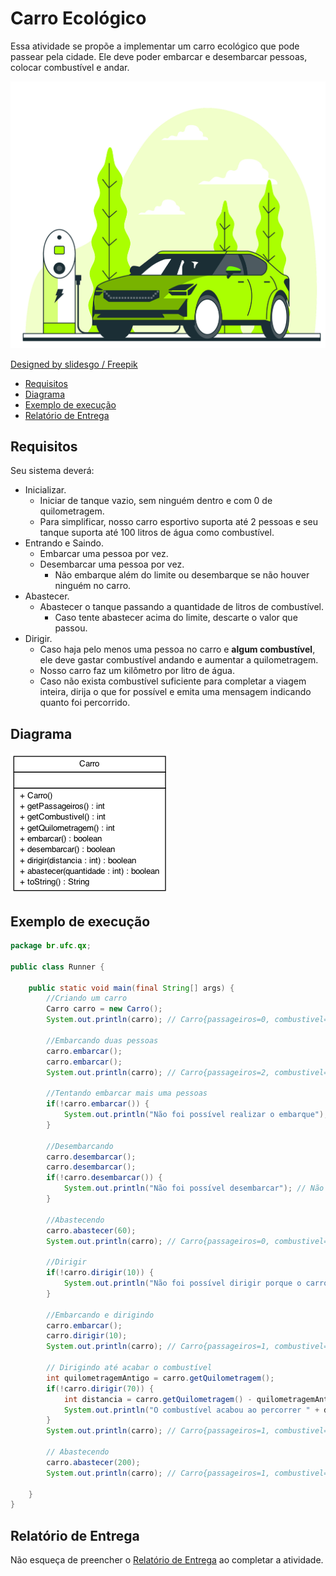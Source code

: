 # Carro Ecológico

Essa atividade se propõe a implementar um carro ecológico que pode passear pela cidade. Ele deve poder embarcar e desembarcar pessoas, colocar combustível e andar.

![Carro ecologico](ecocar.jpg)

[Designed by slidesgo / Freepik]('https://www.freepik.com/vectors/car)

- [Requisitos](#requisitos)
- [Diagrama](#diagrama)
- [Exemplo de execução](#exemplo-de-execução)
- [Relatório de Entrega](#relatório-de-entrega)


## Requisitos
Seu sistema deverá:

- Inicializar.
    - Iniciar de tanque vazio, sem ninguém dentro e com 0 de quilometragem.
    - Para simplificar, nosso carro esportivo suporta até 2 pessoas e seu tanque suporta até 100 litros de água como combustível.
- Entrando e Saindo.
    - Embarcar uma pessoa por vez.
    - Desembarcar uma pessoa por vez.
        - Não embarque além do limite ou desembarque se não houver ninguém no carro.
- Abastecer.
    - Abastecer o tanque passando a quantidade de litros de combustível.
        - Caso tente abastecer acima do limite, descarte o valor que passou.
- Dirigir.
    - Caso haja pelo menos uma pessoa no carro e **algum combustível**, ele deve gastar combustível andando e aumentar a quilometragem.
    - Nosso carro faz um kilômetro por litro de água.
    - Caso não exista combustível suficiente para completar a viagem inteira, dirija o que for possível e emita uma mensagem indicando quanto foi percorrido.

## Diagrama
![Diagram de classe](diagrama.png)

## Exemplo de execução 

```java
package br.ufc.qx;

public class Runner {

    public static void main(final String[] args) {
        //Criando um carro
        Carro carro = new Carro();
        System.out.println(carro); // Carro{passageiros=0, combustivel=0, quilometragem=0}

        //Embarcando duas pessoas
        carro.embarcar();
        carro.embarcar();
        System.out.println(carro); // Carro{passageiros=2, combustivel=0, quilometragem=0}

        //Tentando embarcar mais uma pessoas
        if(!carro.embarcar()) {
            System.out.println("Não foi possível realizar o embarque"); // Não foi possível realizar o embarque
        }

        //Desembarcando
        carro.desembarcar();
        carro.desembarcar();
        if(!carro.desembarcar()) {
            System.out.println("Não foi possível desembarcar"); // Não foi possível desembarcar
        }

        //Abastecendo
        carro.abastecer(60);
        System.out.println(carro); // Carro{passageiros=0, combustivel=60, quilometragem=0}

        //Dirigir
        if(!carro.dirigir(10)) {
            System.out.println("Não foi possível dirigir porque o carro estava vazio"); // Não foi possível dirigir porque o carro estava vazio
        }

        //Embarcando e dirigindo
        carro.embarcar();
        carro.dirigir(10);
        System.out.println(carro); // Carro{passageiros=1, combustivel=50, quilometragem=10}

        // Dirigindo até acabar o combustível
        int quilometragemAntigo = carro.getQuilometragem();
        if(!carro.dirigir(70)) {
            int distancia = carro.getQuilometragem() - quilometragemAntigo;
            System.out.println("O combustível acabou ao percorrer " + distancia + " kms"); // O combustível acabou ao percorrer 50 kms
        }
        System.out.println(carro); // Carro{passageiros=1, combustivel=0, quilometragem=60}

        // Abastecendo
        carro.abastecer(200); 
        System.out.println(carro); // Carro{passageiros=1, combustivel=100, quilometragem=60}

    }
}

```


## Relatório de Entrega

Não esqueça de preencher o [Relatório de Entrega](https://forms.gle/ai8SAJoCLqKS9uya9) ao completar a atividade.

